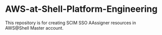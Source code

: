 # AWS-at-Shell-Platform-Engineering
This repository is for creating SCIM SSO AAssigner resources in AWS@Shell Master account.